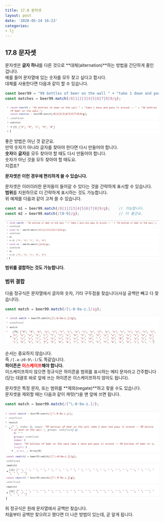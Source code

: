 ```yaml
---
title: 17.8 문자셋
layout: post
date: '2020-05-24 16:23'
categories:
- lj
---
```


## 17.8 문자셋

문자셋은 **글자 하나**를 다른 것으로 **대체(alternation)**하는 방법을 간단하게 줄인 겁니다.  
예를 들어 문자열에 있는 숫자를 모두 찾고 싶다고 합시다.  
대체를 사용한다면 다음과 같이 할 수 있습니다.

```javascript
const beer99 = "99 bottles of beer on the wall " + "take 1 down and pass it around -- " + "98 bottles of beer on the wall.";
const matches = beer99.match(/0|1|2|3|4|5|6|7|8|9/g);
```

![](/static/img/learningjs/image159.jpg)

좋은 방법은 아닌 것 같군요.  
만약 숫자가 아니라 글자를 찾아야 한다면 다시 만들어야 합니다.  
**숫자**와 **글자**를 모두 찾아야 할 때도 다시 만들어야 합니다.  
숫자가 아닌 것을 모두 찾아야 할 때도요.  
지겹죠?  

**문자셋은 이런 경우에 편리하게 쓸 수 있습니다.**  

문자셋은 이러이러한 문자들이 들어갈 수 있다는 것을 간략하게 표시할 수 있습니다.  
**범위**를 지원하므로 더 간략하게 표시하는 것도 가능합니다.  
위 예제를 다음과 같이 고쳐 쓸 수 있습니다.

```javascript
const m1 = beer99.match(/0|1|2|3|4|5|6|7|8|9/g);    // 가능합니다.
const m2 = beer99.match(/[0-9]/g);                  // 더 좋군요.
```

![](/static/img/learningjs/image166.jpg)

**범위를 결합하는 것도 가능합니다.**

### 범위 결합
  
다음 정규식은 문자열에서 글자와 숫자, 기타 구두점을 찾습니다(사실 공백만 빼고 다 찾습니다).  

```javascript
const match = beer99.match(/[\-0-9a-z.]/ig);
```

![](/static/img/learningjs/image160.jpg)


순서는 중요하지 않습니다.  
즉 `/[.a-z0-9\-]/`도 똑같습니다.  
**하이픈은 <span style="color:red">이스케이프</span>해야 합니다.**  
이스케이프하지 않으면 정규식은 하이픈을 범위를 표시하는 메티 문자라고 간주합니다(닫는 대괄호 바로 
앞에 쓰는 하이픈은 이스케이프하지 않아도 됩니다).

문자셋은 특정 문자, 또는 범위를 **제외(negate)**하고 찾을 수도 있습니다.  
문자셋을 제외할 때는 다음과 같이 캐럿(^)을 맨 앞에 쓰면 됩니다.

```javascript
const match = beer99.match(/[^\-0-9a-z.]/);
```

![](/static/img/learningjs/image161.jpg)
![](/static/img/learningjs/image162.jpg)

위 정규식은 원래 문자열에서 공백만 찾습니다.  
처음부터 공백만 찾으려고 했다면 더 나은 방법이 있는데, 곧 알게 됩니다.
